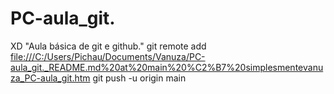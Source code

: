 # PC-aula_git.
XD
"Aula básica de git e github."
git remote add <file:///C:/Users/Pichau/Documents/Vanuza/PC-aula_git._README.md%20at%20main%20%C2%B7%20simplesmentevanuza_PC-aula_git.htm>
git push -u origin main

